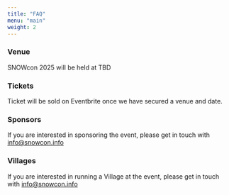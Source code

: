 ```yaml
---
title: "FAQ"
menu: "main"
weight: 2
---
```


### Venue
SNOWcon 2025 will be held at TBD

### Tickets
Ticket will be sold on Eventbrite once we have secured a venue and date. 

### Sponsors
If you are interested in sponsoring the event, please get in touch with info@snowcon.info

### Villages
If you are interested in running a Village at the event, please get in touch with info@snowcon.info
